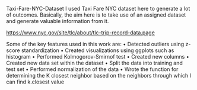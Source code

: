 Taxi-Fare-NYC-Dataset
I used Taxi Fare NYC dataset here to generate a lot of outcomes. Basically, the aim here is to take use of an assigned dataset and generate valuable information from it.

https://www.nyc.gov/site/tlc/about/tlc-trip-record-data.page

Some of the key features used in this work are: 
• Detected outliers using z-score standardization
• Created visualizations using ggplots such as histogram
• Performed Kolmogorov-Smirnof test
• Created new columns
• Created new data set within the dataset
• Split the data into training and test set
• Performed normalization of the data
• Wrote the function for determining the K closest neighbor based on the neighbors through which I can find k.closest value
